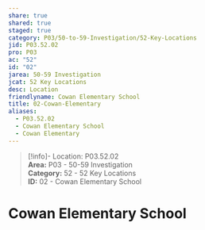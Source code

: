 ```yaml
---  
share: true  
shared: true  
staged: true  
category: P03/50-to-59-Investigation/52-Key-Locations  
jid: P03.52.02  
pro: P03  
ac: "52"  
id: "02"  
jarea: 50-59 Investigation  
jcat: 52 Key Locations  
desc: Location  
friendlyname: Cowan Elementary School  
title: 02-Cowan-Elementary  
aliases:  
  - P03.52.02  
  - Cowan Elementary School  
  - Cowan Elementary  
---  
```

  
>[!info]- Location: P03.52.02  
>**Area:** P03 - 50-59 Investigation  
>**Category:** 52 - 52 Key Locations  
>**ID:** 02 - Cowan Elementary School  
  
# Cowan Elementary School  
